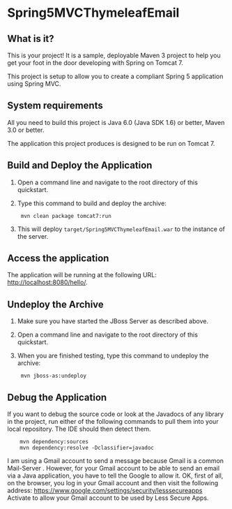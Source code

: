 Spring5MVCThymeleafEmail
========================

What is it?
-----------

This is your project! It is a sample, deployable Maven 3 project to help you get your foot in the door developing with Spring on Tomcat 7. 

This project is setup to allow you to create a compliant Spring 5 application using Spring MVC. 

System requirements
-------------------

All you need to build this project is Java 6.0 (Java SDK 1.6) or better, Maven 3.0 or better.

The application this project produces is designed to be run on Tomcat 7. 

Build and Deploy the Application
-------------------------

1. Open a command line and navigate to the root directory of this quickstart.
2. Type this command to build and deploy the archive:

        mvn clean package tomcat7:run

3. This will deploy `target/Spring5MVCThymeleafEmail.war` to the instance of the server.


Access the application 
---------------------
 
The application will be running at the following URL: <http://localhost:8080/hello/>.


Undeploy the Archive
--------------------

1. Make sure you have started the JBoss Server as described above.
2. Open a command line and navigate to the root directory of this quickstart.
3. When you are finished testing, type this command to undeploy the archive:

        mvn jboss-as:undeploy


Debug the Application
------------------------------------

If you want to debug the source code or look at the Javadocs of any library in the project, run either of the following commands to pull them into your local repository. The IDE should then detect them.

        mvn dependency:sources
        mvn dependency:resolve -Dclassifier=javadoc

I am using a  Gmail account to send a message because  Gmail is a common  Mail-Server . However, for your  Gmail account to be able to send an email via a  Java application, you have to tell the  Google to allow it. OK, first of all, on the browser, you log in your Gmail account and then visit the following address:
https://www.google.com/settings/security/lesssecureapps
Activate to allow your Gmail account to be used by  Less Secure Apps.